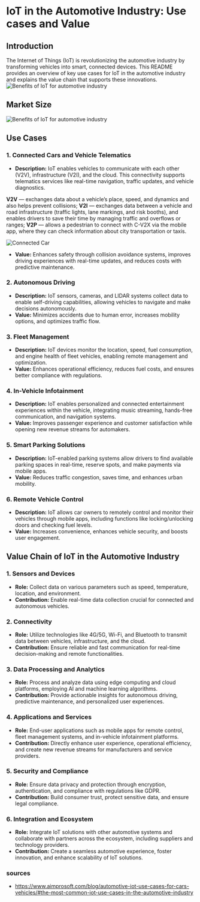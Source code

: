 # IoT in the Automotive Industry: Use cases and Value
## Introduction
The Internet of Things (IoT) is revolutionizing the automotive industry by transforming vehicles into smart, connected devices. This README provides an overview of key use cases for IoT in the automotive industry and explains the value chain that supports these innovations.
![Benefits of IoT for automotive industry](Benefits-of-IoT-for-automotive-industry-2.png.webp)


## Market Size
![Benefits of IoT for automotive industry](Market-size-of-the-automotive-IoT.png.webp)

## Use Cases

### 1. Connected Cars and Vehicle Telematics
- **Description:** IoT enables vehicles to communicate with each other (V2V), infrastructure (V2I), and the cloud. This connectivity supports telematics services like real-time navigation, traffic updates, and vehicle diagnostics.

**V2V** 
— exchanges data about a vehicle’s place, speed, and dynamics and also helps prevent collisions; 
**V2I** 
— exchanges data between a vehicle and road infrastructure (traffic lights, lane markings, and risk booths), and enables drivers to save their time by managing traffic and overflows or ranges; 
**V2P** — allows a pedestrian to connect with C-V2X via the mobile app, where they can check information about city transportation or taxis.

![Connected Car](Cellular-communication-between-the-car-and-everything.png.webp)


- **Value:** Enhances safety through collision avoidance systems, improves driving experiences with real-time updates, and reduces costs with predictive maintenance.




### 2. Autonomous Driving
- **Description:** IoT sensors, cameras, and LIDAR systems collect data to enable self-driving capabilities, allowing vehicles to navigate and make decisions autonomously.
- **Value:** Minimizes accidents due to human error, increases mobility options, and optimizes traffic flow.

### 3. Fleet Management
- **Description:** IoT devices monitor the location, speed, fuel consumption, and engine health of fleet vehicles, enabling remote management and optimization.
- **Value:** Enhances operational efficiency, reduces fuel costs, and ensures better compliance with regulations.

### 4. In-Vehicle Infotainment
- **Description:** IoT enables personalized and connected entertainment experiences within the vehicle, integrating music streaming, hands-free communication, and navigation systems.
- **Value:** Improves passenger experience and customer satisfaction while opening new revenue streams for automakers.

### 5. Smart Parking Solutions
- **Description:** IoT-enabled parking systems allow drivers to find available parking spaces in real-time, reserve spots, and make payments via mobile apps.
- **Value:** Reduces traffic congestion, saves time, and enhances urban mobility.

### 6. Remote Vehicle Control
- **Description:** IoT allows car owners to remotely control and monitor their vehicles through mobile apps, including functions like locking/unlocking doors and checking fuel levels.
- **Value:** Increases convenience, enhances vehicle security, and boosts user engagement.

## Value Chain of IoT in the Automotive Industry

### 1. Sensors and Devices
- **Role:** Collect data on various parameters such as speed, temperature, location, and environment.
- **Contribution:** Enable real-time data collection crucial for connected and autonomous vehicles.

### 2. Connectivity
- **Role:** Utilize technologies like 4G/5G, Wi-Fi, and Bluetooth to transmit data between vehicles, infrastructure, and the cloud.
- **Contribution:** Ensure reliable and fast communication for real-time decision-making and remote functionalities.

### 3. Data Processing and Analytics
- **Role:** Process and analyze data using edge computing and cloud platforms, employing AI and machine learning algorithms.
- **Contribution:** Provide actionable insights for autonomous driving, predictive maintenance, and personalized user experiences.

### 4. Applications and Services
- **Role:** End-user applications such as mobile apps for remote control, fleet management systems, and in-vehicle infotainment platforms.
- **Contribution:** Directly enhance user experience, operational efficiency, and create new revenue streams for manufacturers and service providers.

### 5. Security and Compliance
- **Role:** Ensure data privacy and protection through encryption, authentication, and compliance with regulations like GDPR.
- **Contribution:** Build consumer trust, protect sensitive data, and ensure legal compliance.

### 6. Integration and Ecosystem
- **Role:** Integrate IoT solutions with other automotive systems and collaborate with partners across the ecosystem, including suppliers and technology providers.
- **Contribution:** Create a seamless automotive experience, foster innovation, and enhance scalability of IoT solutions.


### sources
- https://www.aimprosoft.com/blog/automotive-iot-use-cases-for-cars-vehicles/#the-most-common-iot-use-cases-in-the-automotive-industry



